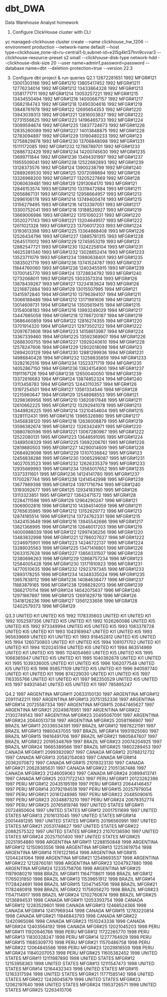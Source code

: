 # dbt_DWA
Data Warehouse Analyst homework

1. Configure ClickHouse cluster with CLI

yc managed-clickhouse cluster create --name clickhouse_hw_1206 --environment production --network-name default --host type=clickhouse,zone-id=ru-central1-b,subnet-id=e2l5g4kt37lnn9cvvar3 --clickhouse-resource-preset s2.small --clickhouse-disk-type network-hdd --clickhouse-disk-size 20 --user name=admin1,password=password --database name=dbt --deletion-protection=true --version 22.3

3. Configure dbt project & run queries
Q2.1
12672281651	1992	MFGR#121
13001303186	1992	MFGR#1210
13805417452	1992	MFGR#1211
12776234014	1992	MFGR#1212
13433864328	1992	MFGR#1213
13581771711	1992	MFGR#1214
13053257221	1992	MFGR#1215
13434550494	1992	MFGR#1216
14000667157	1992	MFGR#1217
13682184743	1992	MFGR#1218
12490304616	1992	MFGR#1219
13848761978	1992	MFGR#122
12695654353	1992	MFGR#1220
13943039313	1992	MFGR#1221
12816003837	1992	MFGR#1222
12731556625	1992	MFGR#1223
14196465733	1992	MFGR#1224
13099594674	1992	MFGR#1225
13837724673	1992	MFGR#1226
12835260089	1992	MFGR#1227
14013848875	1992	MFGR#1228
12783094897	1992	MFGR#1229
13190480233	1992	MFGR#123
12758829878	1992	MFGR#1230
13706848098	1992	MFGR#1231
15111172085	1992	MFGR#1232
12788789701	1992	MFGR#1233
12886732429	1992	MFGR#1234
14200745630	1992	MFGR#1235
13699711844	1992	MFGR#1236
13494301997	1992	MFGR#1237
11955509041	1992	MFGR#1238
12522692893	1992	MFGR#1239
13128373576	1992	MFGR#124
13900238799	1992	MFGR#1240
12889269530	1992	MFGR#125
12072098894	1992	MFGR#126
13326968200	1992	MFGR#127
13205227869	1992	MFGR#128
12060639481	1992	MFGR#129
12913064170	1993	MFGR#121
12846153574	1993	MFGR#1210
13319472884	1993	MFGR#1211
12656867131	1993	MFGR#1212
12958664957	1993	MFGR#1213
12996106178	1993	MFGR#1214
13749400474	1993	MFGR#1215
13156279495	1993	MFGR#1216
14133397051	1993	MFGR#1217
13300752041	1993	MFGR#1218
13188526927	1993	MFGR#1219
13669006986	1993	MFGR#122
13151060231	1993	MFGR#1220
13520271743	1993	MFGR#1221
13204649517	1993	MFGR#1222
12611021328	1993	MFGR#1223
13706017203	1993	MFGR#1224
13193613398	1993	MFGR#1225
13364868408	1993	MFGR#1226
12526434796	1993	MFGR#1227
13885781315	1993	MFGR#1228
12645170012	1993	MFGR#1229
12745953219	1993	MFGR#123
12882547721	1993	MFGR#1230
13242258104	1993	MFGR#1231
14625381340	1993	MFGR#1232
13028652414	1993	MFGR#1233
13523711079	1993	MFGR#1234
13980638401	1993	MFGR#1235
13835021719	1993	MFGR#1236
13741524787	1993	MFGR#1237
11844760060	1993	MFGR#1238
12403455915	1993	MFGR#1239
13700145770	1993	MFGR#124
13728834792	1993	MFGR#1240
12732068011	1993	MFGR#125
13033573314	1993	MFGR#126
13878439267	1993	MFGR#127
13234183624	1993	MFGR#128
12216872884	1993	MFGR#129
13015507995	1994	MFGR#121
13415972840	1994	MFGR#1210
13796394107	1994	MFGR#1211
13066189489	1994	MFGR#1212
13171981606	1994	MFGR#1213
13014609731	1994	MFGR#1214
13505619415	1994	MFGR#1215
13154008183	1994	MFGR#1216
13993249029	1994	MFGR#1217
13447685058	1994	MFGR#1218
12786720187	1994	MFGR#1219
13686460859	1994	MFGR#122
12816274355	1994	MFGR#1220
13701914320	1994	MFGR#1221
12973502122	1994	MFGR#1222
12097673606	1994	MFGR#1223
14158613987	1994	MFGR#1224
13367339460	1994	MFGR#1225
13592369907	1994	MFGR#1226
12688300755	1994	MFGR#1227
13929240610	1994	MFGR#1228
12578247606	1994	MFGR#1229
12902018098	1994	MFGR#123
12894203129	1994	MFGR#1230
12881299936	1994	MFGR#1231
14986840428	1994	MFGR#1232
13258835859	1994	MFGR#1233
13282162516	1994	MFGR#1234
13523371719	1994	MFGR#1235
14052867150	1994	MFGR#1236
13824154900	1994	MFGR#1237
11911167126	1994	MFGR#1238
12650040050	1994	MFGR#1239
13372816683	1994	MFGR#124
13874852324	1994	MFGR#1240
13113458783	1994	MFGR#125
12443110357	1994	MFGR#126
13197254501	1994	MFGR#127
13561334546	1994	MFGR#128
12215960647	1994	MFGR#129
12548988553	1995	MFGR#121
13298369956	1995	MFGR#1210
13620817848	1995	MFGR#1211
12610662225	1995	MFGR#1212
13292941078	1995	MFGR#1213
13449826225	1995	MFGR#1214
13210454604	1995	MFGR#1215
13281112431	1995	MFGR#1216
13965326980	1995	MFGR#1217
13456838120	1995	MFGR#1218
12636008879	1995	MFGR#1219
13596382674	1995	MFGR#122
13263424971	1995	MFGR#1220
13880780596	1995	MFGR#1221
13067280967	1995	MFGR#1222
12522080131	1995	MFGR#1223
13648591095	1995	MFGR#1224
13489508329	1995	MFGR#1225
13692206761	1995	MFGR#1226
12819880503	1995	MFGR#1227
14290014609	1995	MFGR#1228
12684929098	1995	MFGR#1229
13107036842	1995	MFGR#123
12456838286	1995	MFGR#1230
13065298087	1995	MFGR#1231
14027053523	1995	MFGR#1232
12626335379	1995	MFGR#1233
12935669993	1995	MFGR#1234
13565017652	1995	MFGR#1235
13373311601	1995	MFGR#1236
14124141780	1995	MFGR#1237
11700287744	1995	MFGR#1238
12414542998	1995	MFGR#1239
13677989398	1995	MFGR#124
13971716794	1995	MFGR#1240
13193092677	1995	MFGR#125
12934183160	1995	MFGR#126
13113323851	1995	MFGR#127
13642471572	1995	MFGR#128
12284711598	1995	MFGR#129
12964290247	1996	MFGR#121
13069002816	1996	MFGR#1210
14394514059	1996	MFGR#1211
12765635985	1996	MFGR#1212
13152629772	1996	MFGR#1213
12874185514	1996	MFGR#1214
13724762331	1996	MFGR#1215
13424153649	1996	MFGR#1216
13945542686	1996	MFGR#1217
13821368995	1996	MFGR#1218
12646017203	1996	MFGR#1219
14000988039	1996	MFGR#122
12997436256	1996	MFGR#1220
13483832998	1996	MFGR#1221
12786027627	1996	MFGR#1222
12246975901	1996	MFGR#1223
14246722137	1996	MFGR#1224
13289035563	1996	MFGR#1225
13471416801	1996	MFGR#1226
12633157628	1996	MFGR#1227
13856331507	1996	MFGR#1228
12380696263	1996	MFGR#1229
12868757234	1996	MFGR#123
12584005428	1996	MFGR#1230
13171910923	1996	MFGR#1231
14770510635	1996	MFGR#1232
12923797345	1996	MFGR#1233
12893178255	1996	MFGR#1234
14348335024	1996	MFGR#1235
13657838112	1996	MFGR#1236
14084638477	1996	MFGR#1237
11883879165	1996	MFGR#1238
12988292013	1996	MFGR#1239
13662170114	1996	MFGR#124
14042075637	1996	MFGR#1240
12971867897	1996	MFGR#125
12691828718	1996	MFGR#126
13418126236	1996	MFGR#127
13561233656	1996	MFGR#128
12402579373	1996	MFGR#129

Q3.3
UNITED KI1	UNITED KI5	1992	1178335603
UNITED KI1	UNITED KI1	1992	1052597356
UNITED KI5	UNITED KI1	1992	1026260086
UNITED KI5	UNITED KI5	1992	973349994
UNITED KI5	UNITED KI5	1993	1083378728
UNITED KI5	UNITED KI1	1993	1043169947
UNITED KI1	UNITED KI5	1993	965639669
UNITED KI1	UNITED KI1	1993	918452812
UNITED KI5	UNITED KI5	1994	1260730803
UNITED KI1	UNITED KI5	1994	1081071702
UNITED KI1	UNITED KI1	1994	1020245194
UNITED KI5	UNITED KI1	1994	863514969
UNITED KI1	UNITED KI5	1995	1124054660
UNITED KI5	UNITED KI5	1995	1068365947
UNITED KI5	UNITED KI1	1995	1040392678
UNITED KI1	UNITED KI1	1995	1039336005
UNITED KI1	UNITED KI5	1996	1062077548
UNITED KI5	UNITED KI5	1996	958571109
UNITED KI5	UNITED KI1	1996	940597740
UNITED KI1	UNITED KI1	1996	874229030
UNITED KI1	UNITED KI5	1997	1163355766
UNITED KI1	UNITED KI1	1997	982350529
UNITED KI5	UNITED KI5	1997	949314641
UNITED KI5	UNITED KI1	1997	785895247

Q4.2
1997	ARGENTINA	MFGR#11	20633150130
1997	ARGENTINA	MFGR#12	20911142211
1997	ARGENTINA	MFGR#13	20751352336
1997	ARGENTINA	MFGR#14	20725587334
1997	ARGENTINA	MFGR#15	20847465627
1997	ARGENTINA	MFGR#21	20249876951
1997	ARGENTINA	MFGR#22	21302749143
1997	ARGENTINA	MFGR#23	20495067091
1997	ARGENTINA	MFGR#24	20640513738
1997	ARGENTINA	MFGR#25	20581166907
1997	BRAZIL	MFGR#11	20336534391
1997	BRAZIL	MFGR#12	19878221181
1997	BRAZIL	MFGR#13	19800437055
1997	BRAZIL	MFGR#14	19931925060
1997	BRAZIL	MFGR#15	19816491706
1997	BRAZIL	MFGR#21	19805847607
1997	BRAZIL	MFGR#22	20195348769
1997	BRAZIL	MFGR#23	20074204925
1997	BRAZIL	MFGR#24	19665389566
1997	BRAZIL	MFGR#25	19802289453
1997	CANADA	MFGR#11	20993920907
1997	CANADA	MFGR#12	20788212732
1997	CANADA	MFGR#13	20582154083
1997	CANADA	MFGR#14	20362070872
1997	CANADA	MFGR#15	21019323130
1997	CANADA	MFGR#21	20628385631
1997	CANADA	MFGR#22	21051367486
1997	CANADA	MFGR#23	21246059063
1997	CANADA	MFGR#24	20899413741
1997	CANADA	MFGR#25	20371722143
1997	PERU	MFGR#11	20123262396
1997	PERU	MFGR#12	20435195199
1997	PERU	MFGR#13	20644146457
1997	PERU	MFGR#14	20792194518
1997	PERU	MFGR#15	20257979054
1997	PERU	MFGR#21	20161248985
1997	PERU	MFGR#22	20485090615
1997	PERU	MFGR#23	20348873210
1997	PERU	MFGR#24	20678352774
1997	PERU	MFGR#25	20765819746
1997	UNITED STATES	MFGR#11	20724850604
1997	UNITED STATES	MFGR#12	20017511699
1997	UNITED STATES	MFGR#13	21016131045
1997	UNITED STATES	MFGR#14	20014491295
1997	UNITED STATES	MFGR#15	20196560991
1997	UNITED STATES	MFGR#21	20531748627
1997	UNITED STATES	MFGR#22	20882575322
1997	UNITED STATES	MFGR#23	21070136590
1997	UNITED STATES	MFGR#24	20257501400
1997	UNITED STATES	MFGR#25	20251954880
1998	ARGENTINA	MFGR#11	12288150848
1998	ARGENTINA	MFGR#12	12150903556
1998	ARGENTINA	MFGR#13	12253619754
1998	ARGENTINA	MFGR#14	11761221854
1998	ARGENTINA	MFGR#15	12044241064
1998	ARGENTINA	MFGR#21	12549693537
1998	ARGENTINA	MFGR#22	12128760181
1998	ARGENTINA	MFGR#23	12047927880
1998	ARGENTINA	MFGR#24	12335758706
1998	ARGENTINA	MFGR#25	11979080219
1998	BRAZIL	MFGR#11	11647118611
1998	BRAZIL	MFGR#12	11765031850
1998	BRAZIL	MFGR#13	11539651912
1998	BRAZIL	MFGR#14	11728424691
1998	BRAZIL	MFGR#15	12047145706
1998	BRAZIL	MFGR#21	11782460918
1998	BRAZIL	MFGR#22	11756056270
1998	BRAZIL	MFGR#23	11547114917
1998	BRAZIL	MFGR#24	12102760874
1998	BRAZIL	MFGR#25	12136894531
1998	CANADA	MFGR#11	12053393754
1998	CANADA	MFGR#12	12283529601
1998	CANADA	MFGR#13	12468524366
1998	CANADA	MFGR#14	12417969344
1998	CANADA	MFGR#15	12783220814
1998	CANADA	MFGR#21	11846843793
1998	CANADA	MFGR#22	12420965086
1998	CANADA	MFGR#23	11510243336
1998	CANADA	MFGR#24	12403564192
1998	CANADA	MFGR#25	12021045203
1998	PERU	MFGR#11	11920946766
1998	PERU	MFGR#12	11722265770
1998	PERU	MFGR#13	11830328247
1998	PERU	MFGR#14	12277764929
1998	PERU	MFGR#15	11685309770
1998	PERU	MFGR#21	11570486758
1998	PERU	MFGR#22	12064845586
1998	PERU	MFGR#23	12029816559
1998	PERU	MFGR#24	11840207053
1998	PERU	MFGR#25	11605382452
1998	UNITED STATES	MFGR#11	12111987890
1998	UNITED STATES	MFGR#12	12153958363
1998	UNITED STATES	MFGR#13	12111547473
1998	UNITED STATES	MFGR#14	12164432343
1998	UNITED STATES	MFGR#15	12163317594
1998	UNITED STATES	MFGR#21	11771585140
1998	UNITED STATES	MFGR#22	12426045879
1998	UNITED STATES	MFGR#23	12062197640
1998	UNITED STATES	MFGR#24	11953726571
1998	UNITED STATES	MFGR#25	12263410706

